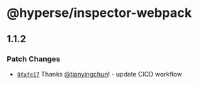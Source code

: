 # @hyperse/inspector-webpack

## 1.1.2

### Patch Changes

- [`0fafe17`](https://github.com/hyperse-io/code-inspector/commit/0fafe17948624ba36a632dbd79bc75cedf3dee14) Thanks [@tianyingchun](https://github.com/tianyingchun)! - update CICD workflow
